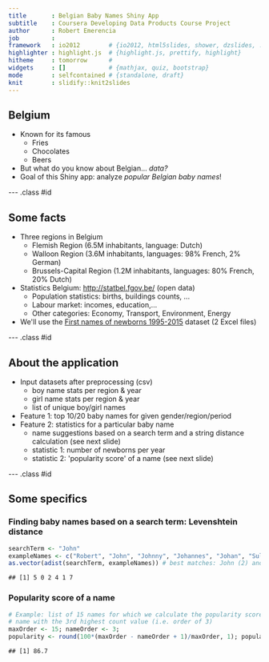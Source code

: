```yaml
---
title       : Belgian Baby Names Shiny App
subtitle    : Coursera Developing Data Products Course Project
author      : Robert Emerencia
job         : 
framework   : io2012        # {io2012, html5slides, shower, dzslides, ...}
highlighter : highlight.js  # {highlight.js, prettify, highlight}
hitheme     : tomorrow      # 
widgets     : []            # {mathjax, quiz, bootstrap}
mode        : selfcontained # {standalone, draft}
knit        : slidify::knit2slides
---
```


## Belgium

- Known for its famous
    - Fries
    - Chocolates
    - Beers
- But what do you know about Belgian... *data?*
- Goal of this Shiny app: analyze *popular Belgian baby names*!

--- .class #id 

## Some facts
- Three regions in Belgium
    - Flemish Region (6.5M inhabitants, language: Dutch)
    - Walloon Region (3.6M inhabitants, languages: 98% French, 2% German)
    - Brussels-Capital Region (1.2M inhabitants, languages: 80% French, 20% Dutch)
- Statistics Belgium: http://statbel.fgov.be/ (open data)
    - Population statistics: births, buildings counts, ...
    - Labour market: incomes, education,...
    - Other categories: Economy, Transport, Environment, Energy
- We'll use the [First names of newborns 1995-2015](http://statbel.fgov.be/nl/modules/publications/statistiques/bevolking/bevolking_-_voornamen_van_de_pasgeborenen_1995-2014.jsp) dataset (2 Excel files)

--- .class #id 

## About the application
- Input datasets after preprocessing (csv)
    - boy name stats per region & year
    - girl name stats per region & year
    - list of unique boy/girl names
- Feature 1: top 10/20 baby names for given gender/region/period
- Feature 2: statistics for a particular baby name
    - name suggestions based on a search term and a string distance calculation
    (see next slide)
    - statistic 1: number of newborns per year
    - statistic 2: 'popularity score' of a name (see next slide)

--- .class #id 

## Some specifics
### Finding baby names based on a search term: Levenshtein distance

```r
searchTerm <- "John"
exampleNames <- c("Robert", "John", "Johnny", "Johannes", "Johan", "Sulayman")
as.vector(adist(searchTerm, exampleNames)) # best matches: John (2) and Johan (5)
```

```
## [1] 5 0 2 4 1 7
```
### Popularity score of a name

```r
# Example: list of 15 names for which we calculate the popularity score of the
# name with the 3rd highest count value (i.e. order of 3)
maxOrder <- 15; nameOrder <- 3; 
popularity <- round(100*(maxOrder - nameOrder + 1)/maxOrder, 1); popularity
```

```
## [1] 86.7
```





